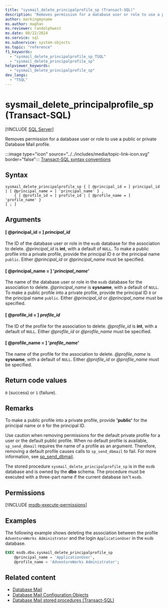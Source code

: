 ```yaml
---
title: "sysmail_delete_principalprofile_sp (Transact-SQL)"
description: "Removes permission for a database user or role to use a public or private Database Mail profile."
author: markingmyname
ms.author: maghan
ms.reviewer: randolphwest
ms.date: 08/22/2024
ms.service: sql
ms.subservice: system-objects
ms.topic: "reference"
f1_keywords:
  - "sysmail_delete_principalprofile_sp_TSQL"
  - "sysmail_delete_principalprofile_sp"
helpviewer_keywords:
  - "sysmail_delete_principalprofile_sp"
dev_langs:
  - "TSQL"
---
```

# sysmail_delete_principalprofile_sp (Transact-SQL)

[!INCLUDE [SQL Server](../../includes/applies-to-version/sqlserver.md)]

Removes permission for a database user or role to use a public or private Database Mail profile.

:::image type="icon" source="../../includes/media/topic-link-icon.svg" border="false"::: [Transact-SQL syntax conventions](../../t-sql/language-elements/transact-sql-syntax-conventions-transact-sql.md)

## Syntax

```syntaxsql
sysmail_delete_principalprofile_sp { [ @principal_id = ] principal_id | [ @principal_name = ] 'principal_name' } ,
    { [ @profile_id = ] profile_id | [ @profile_name = ] 'profile_name' }
[ ; ]
```

## Arguments

#### [ @principal_id = ] *principal_id*

The ID of the database user or role in the `msdb` database for the association to delete. *@principal_id* is **int**, with a default of `NULL`. To make a public profile into a private profile, provide the principal ID `0` or the principal name `public`. Either *@principal_id* or *@principal_name* must be specified.

#### [ @principal_name = ] '*principal_name*'

The name of the database user or role in the `msdb` database for the association to delete. *@principal_name* is **sysname**, with a default of `NULL`. To make a public profile into a private profile, provide the principal ID `0` or the principal name `public`. Either *@principal_id* or *@principal_name* must be specified.

#### [ @profile_id = ] *profile_id*

The ID of the profile for the association to delete. *@profile_id* is **int**, with a default of `NULL`. Either *@profile_id* or *@profile_name* must be specified.

#### [ @profile_name = ] '*profile_name*'

The name of the profile for the association to delete. *@profile_name* is **sysname**, with a default of `NULL`. Either *@profile_id* or *@profile_name* must be specified.

## Return code values

`0` (success) or `1` (failure).

## Remarks

To make a public profile into a private profile, provide **'public'** for the principal name or `0` for the principal ID.

Use caution when removing permissions for the default private profile for a user or the default public profile. When no default profile is available, `sp_send_dbmail` requires the name of a profile as an argument. Therefore, removing a default profile causes calls to `sp_send_dbmail` to fail. For more information, see [sp_send_dbmail](sp-send-dbmail-transact-sql.md).

The stored procedure `sysmail_delete_principalprofile_sp` is in the `msdb` database and is owned by the **dbo** schema. The procedure must be executed with a three-part name if the current database isn't `msdb`.

## Permissions

[!INCLUDE [msdb-execute-permissions](../../includes/msdb-execute-permissions.md)]

## Examples

The following example shows deleting the association between the profile `AdventureWorks Administrator` and the login `ApplicationUser` in the `msdb` database.

```sql
EXEC msdb.dbo.sysmail_delete_principalprofile_sp
    @principal_name = 'ApplicationUser',
    @profile_name = 'AdventureWorks Administrator';
```

## Related content

- [Database Mail](../database-mail/database-mail.md)
- [Database Mail Configuration Objects](../database-mail/database-mail-configuration-objects.md)
- [Database Mail stored procedures (Transact-SQL)](database-mail-stored-procedures-transact-sql.md)
